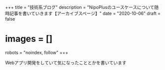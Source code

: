 +++
title = "技術系ブログ"
description = "NipoPlusのユースケースについて随時記事を書いていきます【アーカイブスページ】"
date = "2020-10-06"
draft = false
# images = []
robots = "noindex, follow"
+++

Webアプリ開発をしていて気になったこととかを書いています
